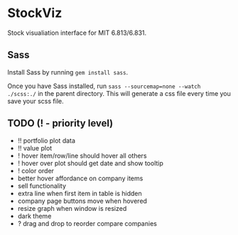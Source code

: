 # StockViz
Stock visualiation interface for MIT 6.813/6.831.

## Sass
Install Sass by running `gem install sass`.

Once you have Sass installed, run `sass --sourcemap=none --watch ./scss:./` in the parent directory. This will generate a css file every time you save your scss file.

## TODO (! - priority level)
- !! portfolio plot data
- !! value plot
- ! hover item/row/line should hover all others
- ! hover over plot should get date and show tooltip
- ! color order
- better hover affordance on company items
- sell functionality
- extra line when first item in table is hidden
- company page buttons move when hovered
- resize graph when window is resized
- dark theme
- ? drag and drop to reorder compare companies
